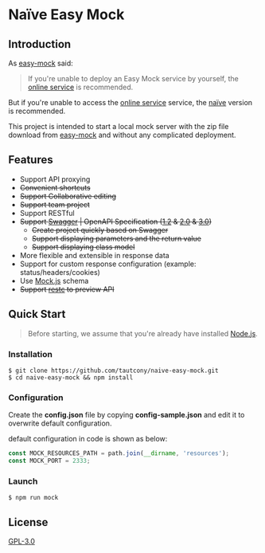 # Naïve Easy Mock

## Introduction

As [easy-mock](https://github.com/easy-mock/easy-mock) said:

> If you're unable to deploy an Easy Mock service by yourself, the [online service](https://easy-mock.com/) is recommended.

But if you're unable to access the [online service](https://easy-mock.com/) service, the [naïve](https://github.com/easy-mock/easy-mock) version is recommended.

This project is intended to start a local mock server with the zip file download from [easy-mock](https://github.com/easy-mock/easy-mock) and without any complicated deployment.

## Features

- Support API proxying
- ~~Convenient shortcuts~~
- ~~Support Collaborative editing~~
- ~~Support team project~~
- Support RESTful
- ~~Support [Swagger](https://swagger.io) | OpenAPI Specification ([1.2](https://github.com/OAI/OpenAPI-Specification/blob/master/versions/1.2.md) & [2.0](https://github.com/OAI/OpenAPI-Specification/blob/master/versions/2.0.md) & [3.0](https://github.com/OAI/OpenAPI-Specification/blob/master/versions/3.0.0.md))~~
  - ~~Create project quickly based on Swagger~~
  - ~~Support displaying parameters and the return value~~
  - ~~Support displaying class model~~
- More flexible and extensible in response data
- Support for custom response configuration (example: status/headers/cookies)
- Use [Mock.js](http://mockjs.com/) schema
- ~~Support [restc](https://github.com/ElemeFE/restc) to preview API~~

## Quick Start

> Before starting, we assume that you're already have installed [Node.js](https://nodejs.org).

### Installation

```shell
$ git clone https://github.com/tautcony/naive-easy-mock.git
$ cd naive-easy-mock && npm install
```

### Configuration

Create the **config.json** file by copying **config-sample.json** and edit it to overwrite default configuration.

default configuration in code is shown as below:

```js
const MOCK_RESOURCES_PATH = path.join(__dirname, 'resources');
const MOCK_PORT = 2333;
```

### Launch

```shell
$ npm run mock
```

## License

[GPL-3.0](https://opensource.org/licenses/GPL-3.0)